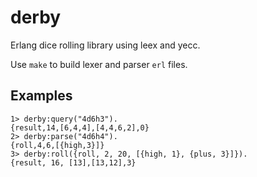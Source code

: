 # derby

Erlang dice rolling library using leex and yecc.

Use `make` to build lexer and parser `erl` files.

## Examples
```
1> derby:query("4d6h3").
{result,14,[6,4,4],[4,4,6,2],0}
2> derby:parse("4d6h4").
{roll,4,6,[{high,3}]}
3> derby:roll({roll, 2, 20, [{high, 1}, {plus, 3}]}).
{result, 16, [13],[13,12],3}
```


